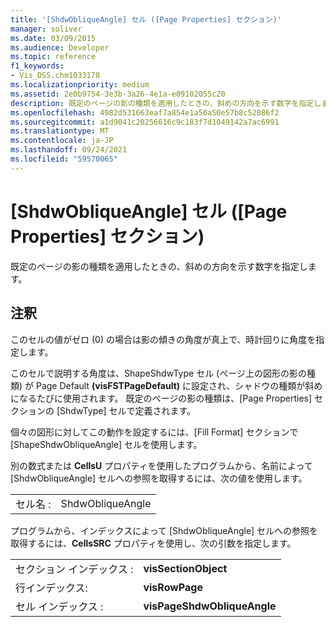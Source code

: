 ```yaml
---
title: '[ShdwObliqueAngle] セル ([Page Properties] セクション)'
manager: soliver
ms.date: 03/09/2015
ms.audience: Developer
ms.topic: reference
f1_keywords:
- Vis_DSS.chm1033178
ms.localizationpriority: medium
ms.assetid: 2e0b9754-3e3b-3a26-4e1a-e09102055c20
description: 既定のページの影の種類を適用したときの、斜めの方向を示す数字を指定します。
ms.openlocfilehash: 4982d531663eaf7a854e1a50a50e57b8c52086f2
ms.sourcegitcommit: a1d9041c20256616c9c183f7d1049142a7ac6991
ms.translationtype: MT
ms.contentlocale: ja-JP
ms.lasthandoff: 09/24/2021
ms.locfileid: "59570065"
---
```

# <a name="shdwobliqueangle-cell-page-properties-section"></a>[ShdwObliqueAngle] セル ([Page Properties] セクション)

既定のページの影の種類を適用したときの、斜めの方向を示す数字を指定します。
  
## <a name="remarks"></a>注釈

このセルの値がゼロ (0) の場合は影の傾きの角度が真上で、時計回りに角度を指定します。
  
 このセルで説明する角度は、ShapeShdwType セル (ページ上の図形の影の種類) が Page Default **(visFSTPageDefault)** に設定され、シャドウの種類が斜めになるたびに使用されます。 既定のページの影の種類は、[Page Properties] セクションの [ShdwType] セルで定義されます。 
  
個々の図形に対してこの動作を設定するには、[Fill Format] セクションで [ShapeShdwObliqueAngle] セルを使用します。
  
別の数式または **CellsU** プロパティを使用したプログラムから、名前によって [ShdwObliqueAngle] セルへの参照を取得するには、次の値を使用します。 
  
|||
|:-----|:-----|
| セル名 :  <br/> | ShdwObliqueAngle  <br/> |
   
プログラムから、インデックスによって [ShdwObliqueAngle] セルへの参照を取得するには、**CellsSRC** プロパティを使用し、次の引数を指定します。 
  
|||
|:-----|:-----|
| セクション インデックス :  <br/> |**visSectionObject** <br/> |
| 行インデックス:  <br/> |**visRowPage** <br/> |
| セル インデックス :  <br/> |**visPageShdwObliqueAngle** <br/> |
   

